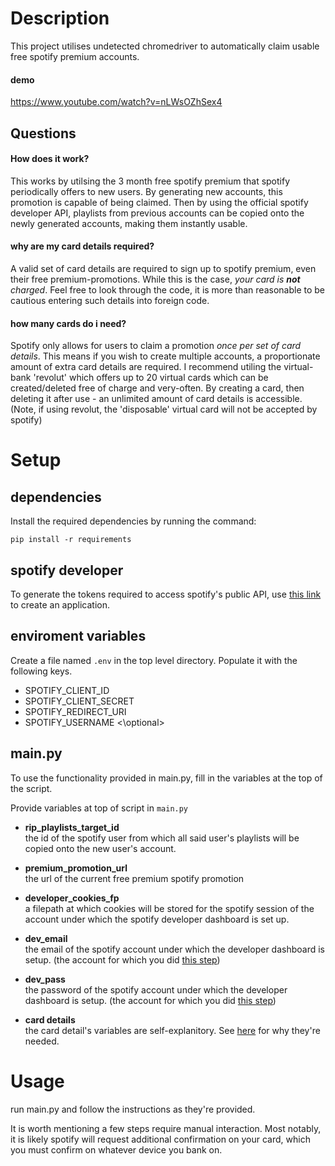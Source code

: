 # Description
This project utilises undetected chromedriver to automatically claim usable free spotify premium accounts.

#### demo
https://www.youtube.com/watch?v=nLWsOZhSex4

## Questions
#### How does it work?
This works by utilsing the 3 month free spotify premium that spotify periodically offers to new users. By generating new accounts, this promotion is capable of being claimed. Then by using the official spotify developer API, playlists from previous accounts can be copied onto the newly generated accounts, making them instantly usable.

#### why are my card details required?
A valid set of card details are required to sign up to spotify premium, even their free premium-promotions. While this is the case, *your card is* __*not*__ *charged*. Feel free to look through the code, it is more than reasonable to be cautious entering such details into foreign code.

#### how many cards do i need?
Spotify only allows for users to claim a promotion *once per set of card details*. This means if you wish to create multiple accounts, a proportionate amount of extra card details are required. I recommend utiling the virtual-bank 'revolut' which offers up to 20 virtual cards which can be created/deleted free of charge and very-often. By creating a card, then deleting it after use - an unlimited amount of card details is accessible. (Note, if using revolut, the 'disposable' virtual card will not be accepted by spotify)


# Setup

## dependencies
Install the required dependencies by running the command:

`pip install -r requirements`


## spotify developer
To generate the tokens required to access spotify's public API, use [this link](https://developer.spotify.com/dashboard/create) to create an application.


## enviroment variables
Create a file named `.env` in the top level directory. Populate it with the following keys.
- SPOTIFY_CLIENT_ID
- SPOTIFY_CLIENT_SECRET
- SPOTIFY_REDIRECT_URI 
- SPOTIFY_USERNAME <\optional> 

## main.py
To use the functionality provided in main.py, fill in the variables at the top of the script.

Provide variables at top of script in `main.py`

- **rip_playlists_target_id**\
the id of the spotify user from which all said user's playlists will be copied onto the new user's account.
- **premium_promotion_url**\
the url of the current free premium spotify promotion

- **developer_cookies_fp**\
a filepath at which cookies will be stored for the spotify session of the account under which the spotify developer dashboard is set up.

- **dev_email**\
the email of the spotify account under which the developer dashboard is setup. (the account for which you did [this step](#spotify-developer))

- **dev_pass**\
the password of the spotify account under which the developer dashboard is setup. (the account for which you did [this step](#spotify-developer))

- **card details**\
the card detail's variables are self-explanitory. See [here](#why-are-my-card-details-required) for why they're needed.



# Usage
run main.py and follow the instructions as they're provided.

It is worth mentioning a few steps require manual interaction. Most notably, it is likely spotify will request additional confirmation on your card, which you must confirm on whatever device you bank on.
